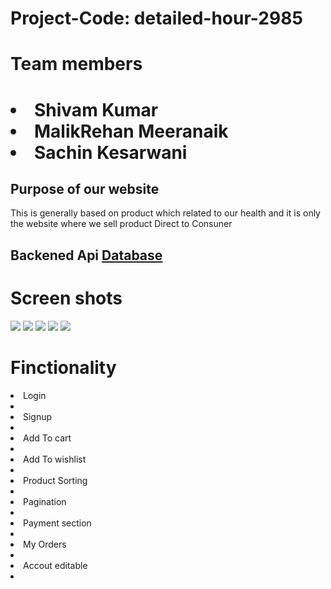 # Project-Code: detailed-hour-2985

<h1>Team members<h1/>
<li>Shivam Kumar</li>
<li>MalikRehan Meeranaik</li>
<li>Sachin Kesarwani</li>
<h2>Purpose of our website</h2>
  <p>This is generally based on product which related to our health and it is only the website where we sell product  Direct to Consuner </p>
<h2>Backened Api <a href="https://helpful-free-baroness.glitch.me/">Database</a></h2>
<h1>Screen shots </h1>
<img src="https://i.ibb.co/Ykg1R1P/Screenshot-766.png" />
  <img  src="https://i.ibb.co/0h2gXWc/Screenshot-767.png" />
  <img  src="https://i.ibb.co/K5tnPKh/Screenshot-768.png" />
  <img src="https://i.ibb.co/HgwSFYy/Screenshot-769.png" />
  <img src="https://i.ibb.co/SdqWRGs/Screenshot-770.png"/>
  <h1>Finctionality</h1>
  <li>Login<li>
    <li>Signup<li>
    <li>Add To cart<li>
    <li>Add To wishlist<li>
    <li>Product Sorting<li>
    <li>Pagination<li>
    <li>Payment section<li>
    <li>My Orders<li>
      <li>Accout editable<li>
  
